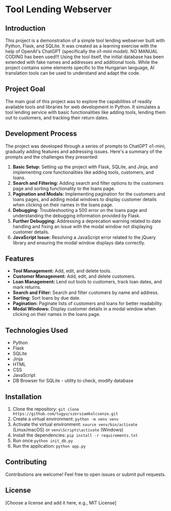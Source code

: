 # Tool Lending Webserver

## Introduction

This project is a demonstration of a simple tool lending webserver built with Python, Flask, and SQLite. It was created as a learning exercise with the help of OpenAI's ChatGPT (specifically the o1-mini model). NO MANUAL CODING has been used!!! Using the tool itself, the initial database has been extended with fake names and addresses and additional tools. While the project contains some elements specific to the Hungarian language, AI translation tools can be used to understand and adapt the code.

## Project Goal

The main goal of this project was to explore the capabilities of readily available tools and libraries for web development in Python. It simulates a tool lending service with basic functionalities like adding tools, lending them out to customers, and tracking their return dates.

## Development Process

The project was developed through a series of prompts to ChatGPT o1-mini, gradually adding features and addressing issues. Here's a summary of the prompts and the challenges they presented:

1. **Basic Setup:** Setting up the project with Flask, SQLite, and Jinja, and implementing core functionalities like adding tools, customers, and loans.
2. **Search and Filtering:** Adding search and filter options to the customers page and sorting functionality to the loans page.
3. **Pagination and Modals:** Implementing pagination for the customers and loans pages, and adding modal windows to display customer details when clicking on their names in the loans page.
4. **Debugging:** Troubleshooting a 500 error on the loans page and understanding the debugging information provided by Flask.
5. **Further Debugging:** Addressing a deprecation warning related to date handling and fixing an issue with the modal window not displaying customer details.
6. **JavaScript Issue:** Resolving a JavaScript error related to the jQuery library and ensuring the modal window displays data correctly.

## Features

* **Tool Management:** Add, edit, and delete tools.
* **Customer Management:** Add, edit, and delete customers.
* **Loan Management:** Lend out tools to customers, track loan dates, and mark returns.
* **Search and Filter:** Search and filter customers by name and address.
* **Sorting:** Sort loans by due date.
* **Pagination:** Paginate lists of customers and loans for better readability.
* **Modal Windows:** Display customer details in a modal window when clicking on their names in the loans page.

## Technologies Used

* Python
* Flask
* SQLite
* Jinja
* HTML
* CSS
* JavaScript
* DB Browser for SQLite - utility to check, modify database


## Installation

1. Clone the repository: `git clone https://github.com/tugyu/szerszamkolcsonzo.git`
2. Create a virtual environment: `python -m venv venv`
3. Activate the virtual environment: `source venv/bin/activate` (Linux/macOS) or `venv\Scripts\activate` (Windows)
4. Install the dependencies: `pip install -r requirements.txt`
5. Run once `python init_db.py`
6. Run the application: `python app.py`

## Contributing

Contributions are welcome! Feel free to open issues or submit pull requests.

## License

[Choose a license and add it here, e.g., MIT License]